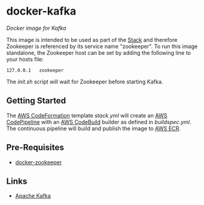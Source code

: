 # docker-kafka
_Docker image for Kafka_

This image is intended to be used as part of the [Stack](https://github.com/varunmc/docker-stack) and therefore Zookeeper is referenced by its service name "zookeeper". To run this image standalone, the Zookeeper host can be set by adding the following line to your hosts file:

```
127.0.0.1   zookeeper
```

The _init.sh_ script will wait for Zookeeper before starting Kafka. 

## Getting Started
The [AWS CodeFormation](https://console.aws.amazon.com/cloudformation/home?region=us-east-1#/stack/detail?stackId=arn:aws:cloudformation:us-east-1:497513737772:stack%2FKafka%2Fe9f68bc0-91d5-11e7-9a79-50d5cd265c36) template _stack.yml_ will create an [AWS CodePipeline](https://console.aws.amazon.com/codepipeline/home?region=us-east-1#/view/Kafka) with an [AWS CodeBuild](https://console.aws.amazon.com/codebuild/home?region=us-east-1#/projects/Kafka/view) builder as defined in _buildspec.yml_. The continuous pipeline will build and publish the image to [AWS ECR](https://console.aws.amazon.com/ecs/home?region=us-east-1#/repositories/mc.varun:kafka#images;tagStatus=ALL).

## Pre-Requisites
* [docker-zookeeper](https://github.com/varunmc/docker-zookeeper)

## Links
* [Apache Kafka](https://kafka.apache.org)
